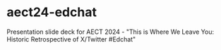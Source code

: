 # aect24-edchat
Presentation slide deck for AECT 2024 - "This is Where We Leave You: Historic Retrospective of X/Twitter #Edchat"

